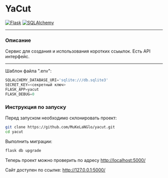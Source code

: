 # YaCut

[![Flask][Flask-badge]][Flask-url]
[![SQLAlchemy][SQLAlchemy-badge]][SQLAlchemy-url]

---

[Flask-badge]: https://img.shields.io/badge/flask-%23000.svg?style=for-the-badge&logo=flask&logoColor=white
[Flask-url]: https://flask.palletsprojects.com

[SQLAlchemy-badge]: https://img.shields.io/badge/sqlalchemy-fbfbfb?style=for-the-badge
[SQLAlchemy-url]: https://www.sqlalchemy.org/

### Описание
Сервис для создания и использования коротких ссыылок. Есть API интерфейс.

---

Шаблон файла ".env":
```python
SQLALCHEMY_DATABASE_URI='sqlite:///db.sqlite3'
SECRET_KEY=<секретный ключ>
FLASK_APP=yacut
FLASK_DEBUG=0
```

### Инструкция по запуску
Перед запуском необходимо склонировать проект:
```bash
git clone https://github.com/MuKeLaNGlo/yacut.git
cd yacut
```

Выполнить миграции:
```bash
flask db upgrade
```

Теперь проект можно проверить по адресу [http://localhost:5000/](http://localhost:5000/)

Сайт доступен по ссылке: http://127.0.0.1:5000/
